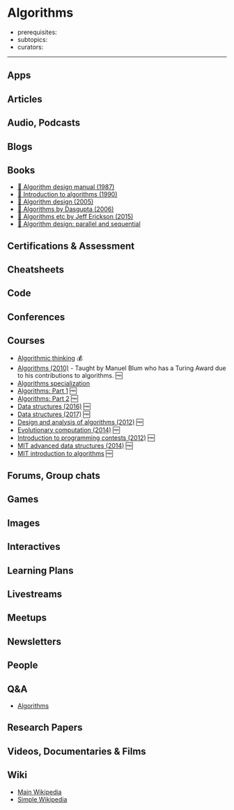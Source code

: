 # Algorithms

- prerequisites:
- subtopics:
- curators:

------

## Apps

## Articles

## Audio, Podcasts

## Blogs

## Books

- [📖 Algorithm design manual (1987)](https://edisciplinas.usp.br/pluginfile.php/1995283/mod_resource/content/1/Skiena.-.TheAlgorithmDesignManual.pdf)
- [📕 Introduction to algorithms (1990)](http://www.goodreads.com/book/show/108986.Introduction_to_Algorithms)
- [📕 Algorithm design (2005)](http://www.goodreads.com/book/show/145055.Algorithm_Design)
- [📖 Algorithms by Dasgupta (2006)](http://algorithmics.lsi.upc.edu/docs/Dasgupta-Papadimitriou-Vazirani.pdf)
- [📖 Algorithms etc by Jeff Erickson (2015)](http://jeffe.cs.illinois.edu/teaching/algorithms/)
- [📖 Algorithm design: parallel and sequential](http://www.parallel-algorithms-book.com/)

## Certifications & Assessment

## Cheatsheets

## Code

## Conferences

## Courses

- [Algorithmic thinking](https://www.coursera.org/learn/algorithmic-thinking-1) 💰
- [Algorithms (2010)](http://www.cs.cmu.edu/afs/cs/academic/class/15451-f10/www/) - Taught by Manuel Blum who has a Turing Award due to his contributions to algorithms. 🆓
- [Algorithms specialization](https://www.coursera.org/specializations/algorithms)
- [Algorithms: Part 1](https://www.coursera.org/learn/algorithms-part1/home/welcome) 🆓
- [Algorithms: Part 2](https://www.coursera.org/learn/algorithms-part2) 🆓
- [Data structures (2016)](http://datastructur.es/sp16/) 🆓
- [Data structures (2017)](http://datastructur.es/sp17/) 🆓
- [Design and analysis of algorithms (2012)](https://ocw.mit.edu/courses/electrical-engineering-and-computer-science/6-046j-design-and-analysis-of-algorithms-spring-2012/) 🆓
- [Evolutionary computation (2014)](https://courses2.cit.cornell.edu/cs5724/) 🆓
- [Introduction to programming contests (2012)](http://web.stanford.edu/class/cs97si/) 🆓
- [MIT advanced data structures (2014)](http://courses.csail.mit.edu/6.851/spring14/index.html) 🆓
- [MIT introduction to algorithms](https://ocw.mit.edu/courses/electrical-engineering-and-computer-science/6-006-introduction-to-algorithms-fall-2011/lecture-videos/) 🆓

## Forums, Group chats

## Games

## Images

## Interactives

## Learning Plans

## Livestreams

## Meetups

## Newsletters

## People

## Q&A

- [Algorithms](https://www.quora.com/topic/Algorithms)

## Research Papers

## Videos, Documentaries & Films

## Wiki

- [Main Wikipedia](https://en.wikipedia.org/wiki/Algorithm)
- [Simple Wikipedia](https://simple.wikipedia.org/wiki/Algorithm)
